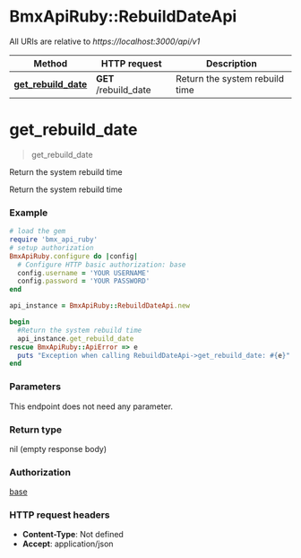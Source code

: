 # BmxApiRuby::RebuildDateApi

All URIs are relative to *https://localhost:3000/api/v1*

Method | HTTP request | Description
------------- | ------------- | -------------
[**get_rebuild_date**](RebuildDateApi.md#get_rebuild_date) | **GET** /rebuild_date | Return the system rebuild time


# **get_rebuild_date**
> get_rebuild_date

Return the system rebuild time

Return the system rebuild time

### Example
```ruby
# load the gem
require 'bmx_api_ruby'
# setup authorization
BmxApiRuby.configure do |config|
  # Configure HTTP basic authorization: base
  config.username = 'YOUR USERNAME'
  config.password = 'YOUR PASSWORD'
end

api_instance = BmxApiRuby::RebuildDateApi.new

begin
  #Return the system rebuild time
  api_instance.get_rebuild_date
rescue BmxApiRuby::ApiError => e
  puts "Exception when calling RebuildDateApi->get_rebuild_date: #{e}"
end
```

### Parameters
This endpoint does not need any parameter.

### Return type

nil (empty response body)

### Authorization

[base](../README.md#base)

### HTTP request headers

 - **Content-Type**: Not defined
 - **Accept**: application/json



